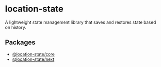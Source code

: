# location-state

A lightweight state management library that saves and restores state based on history.

## Packages

- [@location-state/core](./packages/location-state-core/README.md)
- [@location-state/next](./packages/location-state-next/README.md)
